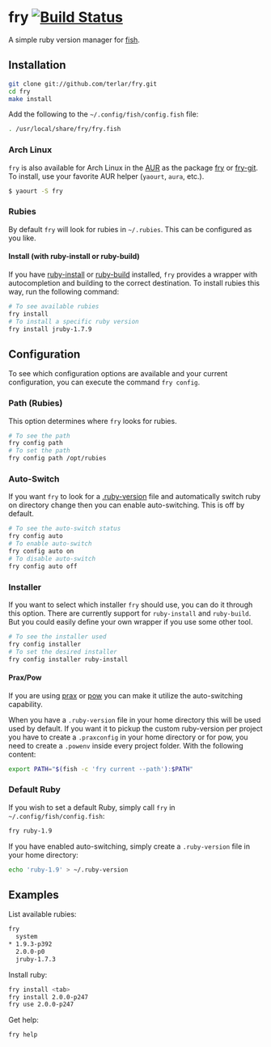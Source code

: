 # fry [![Build Status](https://travis-ci.org/terlar/fry.png?branch=master)](https://travis-ci.org/terlar/fry)

A simple ruby version manager for [fish](https://github.com/fish-shell/fish-shell).

## Installation

```sh
git clone git://github.com/terlar/fry.git
cd fry
make install
```

Add the following to the `~/.config/fish/config.fish` file:

```sh
. /usr/local/share/fry/fry.fish
```

### Arch Linux

`fry` is also available for Arch Linux in the [AUR](https://aur.archlinux.org) as the package [fry](https://aur.archlinux.org/packages/fry/) or [fry-git](https://aur.archlinux.org/packages/fry-git/).
To install, use your favorite AUR helper (`yaourt`, `aura`, etc.).

```sh
$ yaourt -S fry
```

### Rubies

By default `fry` will look for rubies in `~/.rubies`. This can be configured as you like.

#### Install (with ruby-install or ruby-build)
If you have [ruby-install](https://github.com/postmodern/ruby-install) or
[ruby-build](https://github.com/sstephenson/ruby-build) installed, `fry` provides a wrapper
with autocompletion and building to the correct destination.
To install rubies this way, run the following command:

```sh
# To see available rubies
fry install
# To install a specific ruby version
fry install jruby-1.7.9
```

## Configuration

To see which configuration options are available and your current configuration,
you can execute the command `fry config`.

### Path (Rubies)

This option determines where `fry` looks for rubies.

```sh
# To see the path
fry config path
# To set the path
fry config path /opt/rubies
```

### Auto-Switch

If you want `fry` to look for a [.ruby-version](https://gist.github.com/fnichol/1912050) file and
automatically switch ruby on directory change then you can enable auto-switching. This is off by default.

```sh
# To see the auto-switch status
fry config auto
# To enable auto-switch
fry config auto on
# To disable auto-switch
fry config auto off
```

### Installer

If you want to select which installer `fry` should use, you can do it
through this option. There are currently support for `ruby-install` and
`ruby-build`. But you could easily define your own wrapper if you use
some other tool.

```sh
# To see the installer used
fry config installer
# To set the desired installer
fry config installer ruby-install
```

#### Prax/Pow

If you are using [prax](https://github.com/ysbaddaden/prax) or
[pow](https://github.com/basecamp/pow) you can make it utilize the
auto-switching capability.

When you have a `.ruby-version` file in your home directory this will be
used used by default. If you want it to pickup the custom ruby-version
per project you have to create a `.praxconfig` in your home directory or
for pow, you need to create a `.powenv` inside every project folder.
With the following content:
```sh
export PATH="$(fish -c 'fry current --path'):$PATH"
```

### Default Ruby

If you wish to set a default Ruby, simply call `fry` in `~/.config/fish/config.fish`:
```sh
fry ruby-1.9
```

If you have enabled auto-switching, simply create a `.ruby-version` file in your home directory:
```sh
echo 'ruby-1.9' > ~/.ruby-version
```

## Examples

List available rubies:
```sh
fry
  system
* 1.9.3-p392
  2.0.0-p0
  jruby-1.7.3
```

Install ruby:
```sh
fry install <tab>
fry install 2.0.0-p247
fry use 2.0.0-p247
```

Get help:
```sh
fry help
```
